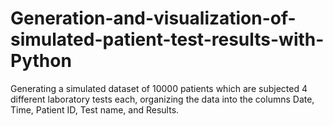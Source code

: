 # Generation-and-visualization-of-simulated-patient-test-results-with-Python
Generating a simulated dataset of 10000 patients which are subjected 4 different laboratory tests each, organizing the data into the columns Date, Time, Patient ID, Test name, and Results.
